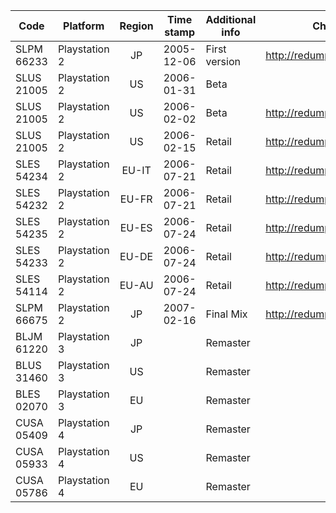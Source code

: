 | Code       | Platform      | Region | Time stamp | Additional info | Checksum                      |
|------------|---------------|:------:|------------|-----------------|-------------------------------|
| SLPM 66233 | Playstation 2 | JP     | 2005-12-06 | First version   | http://redump.org/disc/26787/ |
| SLUS 21005 | Playstation 2 | US     | 2006-01-31 | Beta            |                               |
| SLUS 21005 | Playstation 2 | US     | 2006-02-02 | Beta            | http://redump.org/disc/56827/ |
| SLUS 21005 | Playstation 2 | US     | 2006-02-15 | Retail          | http://redump.org/disc/56827/ |
| SLES 54234 | Playstation 2 | EU-IT  | 2006-07-21 | Retail          | http://redump.org/disc/26092/ |
| SLES 54232 | Playstation 2 | EU-FR  | 2006-07-21 | Retail          | http://redump.org/disc/13716/ |
| SLES 54235 | Playstation 2 | EU-ES  | 2006-07-24 | Retail          | http://redump.org/disc/5329/  |
| SLES 54233 | Playstation 2 | EU-DE  | 2006-07-24 | Retail          | http://redump.org/disc/8247/  |
| SLES 54114 | Playstation 2 | EU-AU  | 2006-07-24 | Retail          | http://redump.org/disc/1463/  |
| SLPM 66675 | Playstation 2 | JP     | 2007-02-16 | Final Mix       | http://redump.org/disc/7733/  |
| BLJM 61220 | Playstation 3 | JP     |            | Remaster        |                               |
| BLUS 31460 | Playstation 3 | US     |            | Remaster        |                               |
| BLES 02070 | Playstation 3 | EU     |            | Remaster        |                               |
| CUSA 05409 | Playstation 4 | JP     |            | Remaster        |                               |
| CUSA 05933 | Playstation 4 | US     |            | Remaster        |                               |
| CUSA 05786 | Playstation 4 | EU     |            | Remaster        |                               |